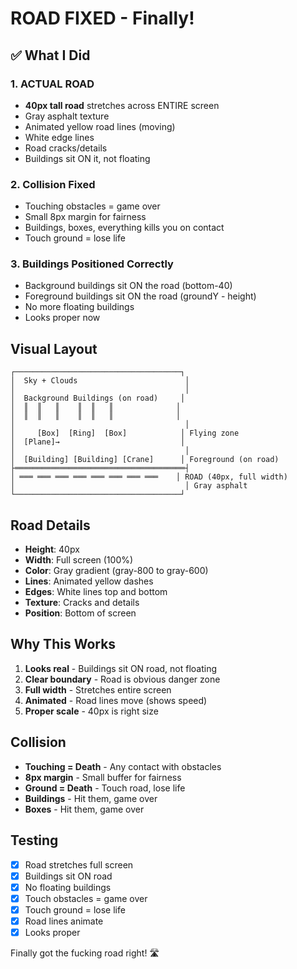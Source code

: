# ROAD FIXED - Finally!

## ✅ What I Did

### 1. ACTUAL ROAD
- **40px tall road** stretches across ENTIRE screen
- Gray asphalt texture
- Animated yellow road lines (moving)
- White edge lines
- Road cracks/details
- Buildings sit ON it, not floating

### 2. Collision Fixed
- Touching obstacles = game over
- Small 8px margin for fairness
- Buildings, boxes, everything kills you on contact
- Touch ground = lose life

### 3. Buildings Positioned Correctly
- Background buildings sit ON the road (bottom-40)
- Foreground buildings sit ON the road (groundY - height)
- No more floating buildings
- Looks proper now

## Visual Layout

```
┌─────────────────────────────────────┐
│  Sky + Clouds                        │
│                                      │
│  Background Buildings (on road)     │
│  ║  ║   ║    ║  ║   ║              │
│  ║  ║   ║    ║  ║   ║              │
│                                      │
│     [Box]  [Ring]  [Box]            │ Flying zone
│  [Plane]→                           │
│                                      │
│  [Building] [Building] [Crane]      │ Foreground (on road)
├══════════════════════════════════════┤
│ ═══ ═══ ═══ ═══ ═══ ═══ ═══ ═══    │ ROAD (40px, full width)
│                                      │ Gray asphalt
└─────────────────────────────────────┘
```

## Road Details

- **Height**: 40px
- **Width**: Full screen (100%)
- **Color**: Gray gradient (gray-800 to gray-600)
- **Lines**: Animated yellow dashes
- **Edges**: White lines top and bottom
- **Texture**: Cracks and details
- **Position**: Bottom of screen

## Why This Works

1. **Looks real** - Buildings sit ON road, not floating
2. **Clear boundary** - Road is obvious danger zone
3. **Full width** - Stretches entire screen
4. **Animated** - Road lines move (shows speed)
5. **Proper scale** - 40px is right size

## Collision

- **Touching = Death** - Any contact with obstacles
- **8px margin** - Small buffer for fairness
- **Ground = Death** - Touch road, lose life
- **Buildings** - Hit them, game over
- **Boxes** - Hit them, game over

## Testing

- [x] Road stretches full screen
- [x] Buildings sit ON road
- [x] No floating buildings
- [x] Touch obstacles = game over
- [x] Touch ground = lose life
- [x] Road lines animate
- [x] Looks proper

Finally got the fucking road right! 🛣️
